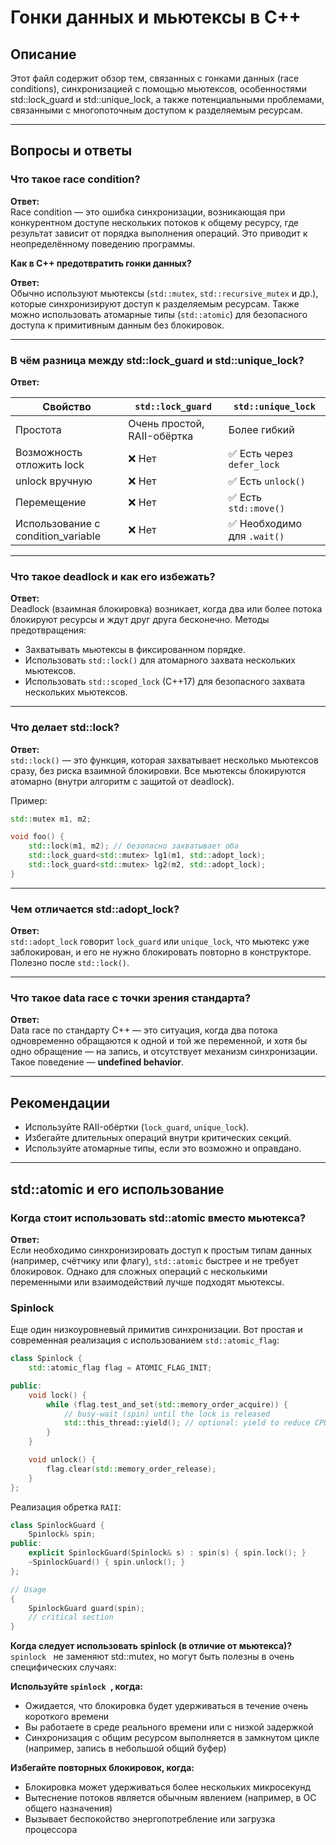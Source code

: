 # Гонки данных и мьютексы в C++

## Описание

Этот файл содержит обзор тем, связанных с гонками данных (race conditions), синхронизацией с помощью мьютексов, особенностями std::lock_guard и std::unique_lock, а также потенциальными проблемами, связанными с многопоточным доступом к разделяемым ресурсам.

---

## Вопросы и ответы

### Что такое race condition?

**Ответ:**  
Race condition — это ошибка синхронизации, возникающая при конкурентном доступе нескольких потоков к общему ресурсу, где результат зависит от порядка выполнения операций. Это приводит к неопределённому поведению программы.

**Как в C++ предотвратить гонки данных?**

**Ответ:**  
Обычно используют мьютексы (`std::mutex`, `std::recursive_mutex` и др.), которые синхронизируют доступ к разделяемым ресурсам. Также можно использовать атомарные типы (`std::atomic`) для безопасного доступа к примитивным данным без блокировок.

---

### В чём разница между std::lock_guard и std::unique_lock?

**Ответ:**

| Свойство                | `std::lock_guard`           | `std::unique_lock`              |
|-------------------------|-----------------------------|----------------------------------|
| Простота                | Очень простой, RAII-обёртка | Более гибкий                     |
| Возможность отложить lock | ❌ Нет                      | ✅ Есть через `defer_lock`       |
| unlock вручную          | ❌ Нет                      | ✅ Есть `unlock()`               |
| Перемещение             | ❌ Нет                      | ✅ Есть `std::move()`            |
| Использование с condition_variable | ❌ Нет             | ✅ Необходимо для `.wait()`      |

---

### Что такое deadlock и как его избежать?

**Ответ:**  
Deadlock (взаимная блокировка) возникает, когда два или более потока блокируют ресурсы и ждут друг друга бесконечно. Методы предотвращения:

- Захватывать мьютексы в фиксированном порядке.
- Использовать `std::lock()` для атомарного захвата нескольких мьютексов.
- Использовать `std::scoped_lock` (C++17) для безопасного захвата нескольких мьютексов.

---

### Что делает std::lock?

**Ответ:**  
`std::lock()` — это функция, которая захватывает несколько мьютексов сразу, без риска взаимной блокировки. Все мьютексы блокируются атомарно (внутри алгоритм с защитой от deadlock).

Пример:
```cpp
std::mutex m1, m2;

void foo() {
    std::lock(m1, m2); // безопасно захватывает оба
    std::lock_guard<std::mutex> lg1(m1, std::adopt_lock);
    std::lock_guard<std::mutex> lg2(m2, std::adopt_lock);
}
```

---

### Чем отличается std::adopt_lock?

**Ответ:**  
`std::adopt_lock` говорит `lock_guard` или `unique_lock`, что мьютекс уже заблокирован, и его не нужно блокировать повторно в конструкторе. Полезно после `std::lock()`.


---

### Что такое data race с точки зрения стандарта?

**Ответ:**  
Data race по стандарту C++ — это ситуация, когда два потока одновременно обращаются к одной и той же переменной, и хотя бы одно обращение — на запись, и отсутствует механизм синхронизации. Такое поведение — **undefined behavior**.

---

## Рекомендации

- Используйте RAII-обёртки (`lock_guard`, `unique_lock`).
- Избегайте длительных операций внутри критических секций.
- Используйте атомарные типы, если это возможно и оправдано.

---

## std::atomic и его использование

### Когда стоит использовать std::atomic вместо мьютекса?

**Ответ:**  
Если необходимо синхронизировать доступ к простым типам данных (например, счётчику или флагу), `std::atomic` быстрее и не требует блокировок. Однако для сложных операций с несколькими переменными или взаимодействий лучше подходят мьютексы.

### Spinlock 

Еще один низкоуровневый примитив синхронизации.
Вот простая и современная реализация с использованием `std::atomic_flag`:

```c++
class Spinlock {
    std::atomic_flag flag = ATOMIC_FLAG_INIT;

public:
    void lock() {
        while (flag.test_and_set(std::memory_order_acquire)) {
            // busy-wait (spin) until the lock is released
            std::this_thread::yield(); // optional: yield to reduce CPU pressure
        }
    }

    void unlock() {
        flag.clear(std::memory_order_release);
    }
};
```

Реализация обретка `RAII`:

```c++
class SpinlockGuard {
    Spinlock& spin;
public:
    explicit SpinlockGuard(Spinlock& s) : spin(s) { spin.lock(); }
    ~SpinlockGuard() { spin.unlock(); }
};

// Usage
{
    SpinlockGuard guard(spin);
    // critical section
}

```

**Когда следует использовать spinlock  (в отличие от мьютекса)?**
`spinlock ` не заменяют std::mutex, но могут быть полезны в очень специфических случаях:

**Используйте `spinlock `, когда:**
- Ожидается, что блокировка будет удерживаться в течение очень короткого времени
- Вы работаете в среде реального времени или с низкой задержкой
- Синхронизация с общим ресурсом выполняется в замкнутом цикле (например, запись в небольшой общий буфер)

**Избегайте повторных блокировок, когда:**
- Блокировка может удерживаться более нескольких микросекунд
- Вытеснение потоков является обычным явлением (например, в ОС общего назначения)
- Вызывает беспокойство энергопотребление или загрузка процессора